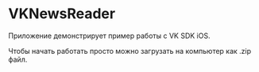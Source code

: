VKNewsReader
============

Приложение демонстрирует пример работы с VK SDK iOS.

Чтобы начать работать просто можно загрузать на компьютер как .zip файл.
